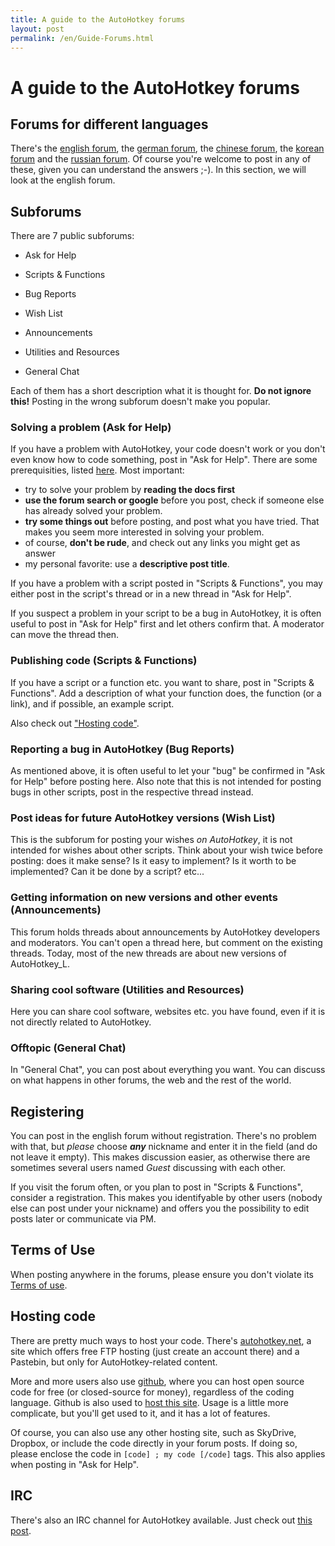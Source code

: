 ```yaml
---
title: A guide to the AutoHotkey forums
layout: post
permalink: /en/Guide-Forums.html
---
```


# A guide to the AutoHotkey forums

## Forums for different languages
There's the [english forum](http://www.autohotkey.com/forum/), the [german forum](http://de.autohotkey.com/forum/), the [chinese forum](http://ahk.5d6d.com/), the [korean forum](http://cafe.naver.com/AutoHotKey) and the [russian forum](http://forum.script-coding.com/viewforum.php?id=13). Of course you're welcome to post in any of these, given you can understand the answers ;-).
In this section, we will look at the english forum.

## Subforums
There are 7 public subforums:
* Ask for Help
* Scripts & Functions
* Bug Reports
* Wish List
* Announcements

* Utilities and Resources
* General Chat

Each of them has a short description what it is thought for. **Do not ignore this!** Posting in the wrong subforum doesn't make you popular.

### Solving a problem (Ask for Help)
If you have a problem with AutoHotkey, your code doesn't work or you don't even know how to code something, post in "Ask for Help". There are some prerequisities, listed [here](http://www.autohotkey.com/forum/viewtopic.php?t=4986). Most important:
* try to solve your problem by **reading the docs first**
* **use the forum search or google** before you post, check if someone else has already solved your problem.
* **try some things out** before posting, and post what you have tried. That makes you seem more interested in solving your problem.
* of course, **don't be rude**, and check out any links you might get as answer
* my personal favorite: use a **descriptive post title**.

If you have a problem with a script posted in "Scripts & Functions", you may either post in the script's thread or in a new thread in "Ask for Help".

If you suspect a problem in your script to be a bug in AutoHotkey, it is often useful to post in "Ask for Help" first and let others confirm that. A moderator can move the thread then.

### Publishing code (Scripts & Functions)
If you have a script or a function etc. you want to share, post in "Scripts & Functions". Add a description of what your function does, the function (or a link), and if possible, an example script.

Also check out ["Hosting code"](#hosting_code).

### Reporting a bug in AutoHotkey (Bug Reports)
As mentioned above, it is often useful to let your "bug" be confirmed in "Ask for Help" before posting here. Also note that this is not intended for posting bugs in other scripts, post in the respective thread instead.

### Post ideas for future AutoHotkey versions (Wish List)
This is the subforum for posting your wishes *on AutoHotkey*, it is not intended for wishes about other scripts. Think about your wish twice before posting: does it make sense? Is it easy to implement? Is it worth to be implemented? Can it be done by a script? etc...

### Getting information on new versions and other events (Announcements)
This forum holds threads about announcements by AutoHotkey developers and moderators. You can't open a thread here, but comment on the existing threads. Today, most of the new threads are about new versions of AutoHotkey\_L.

### Sharing cool software (Utilities and Resources)
Here you can share cool software, websites etc. you have found, even if it is not directly related to AutoHotkey.

### Offtopic (General Chat)
In "General Chat", you can post about everything you want. You can discuss on what happens in other forums, the web and the rest of the world.

## Registering
You can post in the english forum without registration. There's no problem with that, but *please* choose ***any*** nickname and enter it in the field (and do not leave it empty). This makes discussion easier, as otherwise there are sometimes several users named <cite>Guest</cite> discussing with each other.

If you visit the forum often, or you plan to post in "Scripts & Functions", consider a registration. This makes you identifyable by other users (nobody else can post under your nickname) and offers you the possibility to edit posts later or communicate via PM.

## Terms of Use
When posting anywhere in the forums, please ensure you don't violate its [Terms of use]().

## Hosting code
There are pretty much ways to host your code. There's [autohotkey.net](http://www.autohotkey.net), a site which offers free FTP hosting (just create an account there) and a Pastebin, but only for AutoHotkey-related content.

More and more users also use [github](https://www.github.com), where you can host open source code for free (or closed-source for money), regardless of the coding language. Github is also used to [host this site](https://www.github.com/maul-esel/ahkbook/). Usage is a little more complicate, but you'll get used to it, and it has a lot of features.

Of course, you can also use any other hosting site, such as SkyDrive, Dropbox, or include the code directly in your forum posts. If doing so, please enclose the code in `[code] ; my code [/code]` tags. This also applies when posting in "Ask for Help".

## IRC
There's also an IRC channel for AutoHotkey available. Just check out [this post](http://www.autohotkey.com/forum/viewtopic.php?t=28311).

